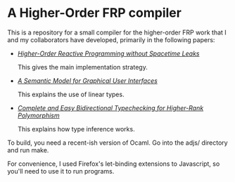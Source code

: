 A Higher-Order FRP compiler
===========================

This is a repository for a small compiler for the higher-order FRP work
that I and my collaborators have developed, primarily in the following papers:

* [*Higher-Order Reactive Programming without Spacetime Leaks*](http://www.cs.bham.ac.uk/~krishnan/simple-frp.pdf)

  This gives the main implementation strategy. 

* [*A Semantic Model for Graphical User Interfaces*](http://www.cs.bham.ac.uk/~krishnan/icfp11-krishnaswami-benton.pdf)

  This explains the use of linear types. 

* [*Complete and Easy Bidirectional Typechecking for Higher-Rank Polymorphism*](http://www.cs.bham.ac.uk/~krishnan/bidir.pdf)

  This explains how type inference works. 

To build, you need a recent-ish version of Ocaml. Go into the adjs/ directory and run make. 

For convenience, I used Firefox's let-binding extensions to
Javascript, so you'll need to use it to run programs.
